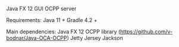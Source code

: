 Java FX 12 GUI OCPP server

Requirements:
Java 11 +
Gradle 4.2 +

Main dependencies:
Java FX 12
OCPP library (https://github.com/v-bodnar/Java-OCA-OCPP)
Jetty
Jersey
Jackson
